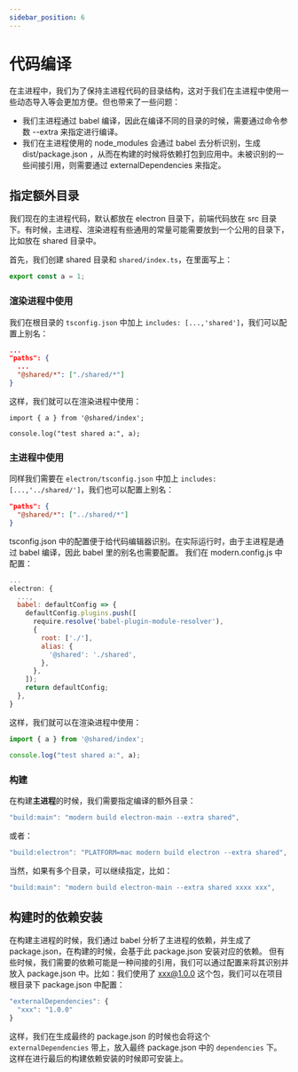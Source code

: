```yaml
---
sidebar_position: 6
---
```


# 代码编译
在主进程中，我们为了保持主进程代码的目录结构，这对于我们在主进程中使用一些动态导入等会更加方便。但也带来了一些问题：
- 我们主进程通过 babel 编译，因此在编译不同的目录的时候，需要通过命令参数 --extra 来指定进行编译。
- 我们在主进程使用的 node_modules 会通过 babel 去分析识别，生成 dist/package.json ，从而在构建的时候将依赖打包到应用中。未被识别的一些间接引用，则需要通过 externalDependencies 来指定。

## 指定额外目录

我们现在的主进程代码，默认都放在 electron 目录下，前端代码放在 src 目录下。有时候，主进程、渲染进程有些通用的常量可能需要放到一个公用的目录下，比如放在 shared 目录中。

首先，我们创建 shared 目录和 `shared/index.ts`，在里面写上：

```ts
export const a = 1;
```


### 渲染进程中使用

我们在根目录的 `tsconfig.json` 中加上 `includes: [...,'shared']`，我们可以配置上别名：
```json
...
"paths": {
  ...
  "@shared/*": ["./shared/*"]
}
```

这样，我们就可以在渲染进程中使用：
```tsx
import { a } from '@shared/index';

console.log("test shared a:", a);

```


### 主进程中使用

同样我们需要在 `electron/tsconfig.json` 中加上 `includes: [...,'../shared/']`，我们也可以配置上别名：

```json
"paths": {
  "@shared/*": ["../shared/*"]
}
```
tsconfig.json 中的配置便于给代码编辑器识别。在实际运行时，由于主进程是通过 babel 编译，因此 babel 里的别名也需要配置。
我们在 modern.config.js 中配置：

```js
...
electron: {
  ...,
  babel: defaultConfig => {
    defaultConfig.plugins.push([
      require.resolve('babel-plugin-module-resolver'),
      {
        root: ['./'],
        alias: {
          '@shared': './shared',
        },
      },
    ]);
    return defaultConfig;
  },
}
```


这样，我们就可以在渲染进程中使用：
```ts-main.ts
import { a } from '@shared/index';

console.log("test shared a:", a);

```

### 构建
在构建**主进程**的时候，我们需要指定编译的额外目录：

```ts
"build:main": "modern build electron-main --extra shared",
```

或者：

```ts
"build:electron": "PLATFORM=mac modern build electron --extra shared",
```

当然，如果有多个目录，可以继续指定，比如：


```ts
"build:main": "modern build electron-main --extra shared xxxx xxx",
```

## 构建时的依赖安装

在构建主进程的时候，我们通过 babel 分析了主进程的依赖，并生成了 package.json，在构建的时候，会基于此 package.json 安装对应的依赖。
但有些时候，我们需要的依赖可能是一种间接的引用，我们可以通过配置来将其识别并放入 package.json 中。比如：我们使用了 xxx@1.0.0 这个包，我们可以在项目根目录下 package.json 中配置：

```ts
"externalDependencies": {
  "xxx": "1.0.0"
}
```

这样，我们在生成最终的 package.json 的时候也会将这个 `externalDependencies` 带上，放入最终 package.json 中的 `dependencies` 下。这样在进行最后的构建依赖安装的时候即可安装上。

